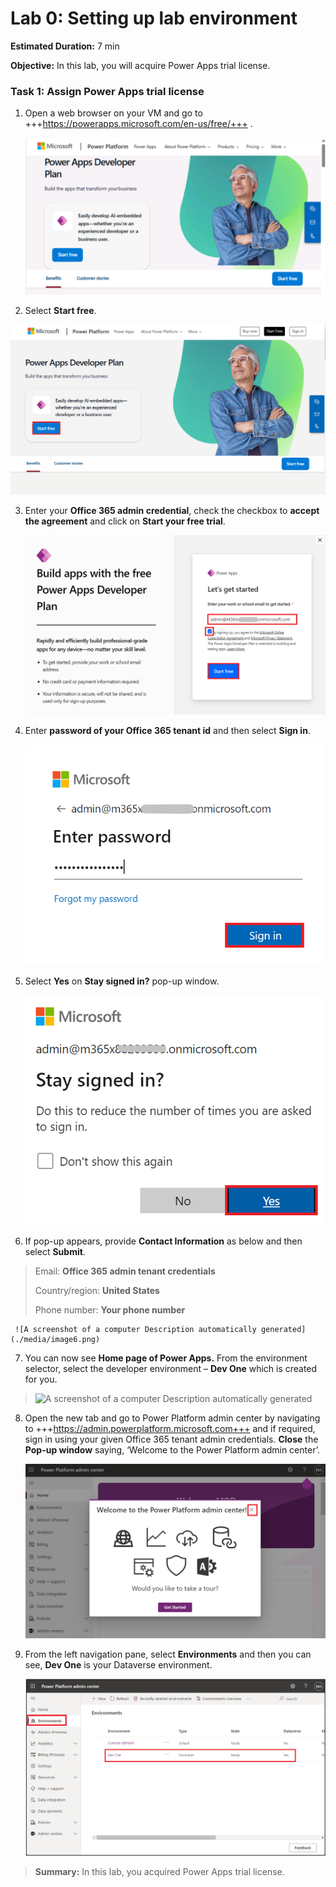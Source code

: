 # **Lab 0: Setting up lab environment**

**Estimated Duration:** 7 min

**Objective:** In this lab, you will acquire Power Apps trial license.

### **Task 1: Assign** **Power Apps trial license** 

1.  Open a web browser on your VM and go to
    +++https://powerapps.microsoft.com/en-us/free/+++ .

     ![](./media/image1.png)

2.  Select **Start free**.

   ![A person with his arms crossed Description automatically generated](./media/image2.png)

3.  Enter your **Office 365 admin credential**, check the checkbox to
    **accept the agreement** and click on **Start your free trial**.

    ![](./media/image3.png)

4.  Enter **password of your Office 365 tenant id** and then select
    **Sign in**.

     ![A login box with a blue box and red box with black text Description automatically generated](./media/image4.png)

5.  Select **Yes** on **Stay signed in?** pop-up window.

     ![A screenshot of a computer error Description automatically generated](./media/image5.png)

6.  If pop-up appears, provide **Contact Information** as below and then
    select **Submit**.

> Email: **Office 365 admin tenant credentials**
>
> Country/region: **United States**
>
> Phone number: **Your phone number**
>
     ![A screenshot of a computer Description automatically generated](./media/image6.png)

7.  You can now see **Home page of Power Apps.** From the environment
    selector, select the developer environment – **Dev One** which is
    created for you.

> ![A screenshot of a computer Description automatically
> generated](./media/image7.png)

8.  Open the new tab and go to Power Platform admin center by navigating
    to +++https://admin.powerplatform.microsoft.com+++ and if required, sign
    in using your given Office 365 tenant admin credentials. **Close**
    the **Pop-up window** saying, ‘Welcome to the Power Platform admin
    center’.

     ![](./media/image8.png)

9.  From the left navigation pane, select **Environments** and then you
    can see, **Dev One** is your Dataverse environment.

     ![A screenshot of a computer Description automatically generated](./media/image9.png)
>
> **Summary:** In this lab, you acquired Power Apps trial license.
